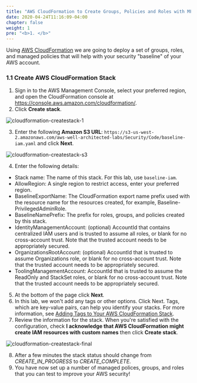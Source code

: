 ```yaml
---
title: "AWS CloudFormation to Create Groups, Policies and Roles with MFA Enforced"
date: 2020-04-24T11:16:09-04:00
chapter: false
weight: 1
pre: "<b>1. </b>"
---
```


Using [AWS CloudFormation](https://aws.amazon.com/cloudformation/) we are going to deploy a set of groups, roles, and managed policies that will help with your security "baseline" of your AWS account.

### 1.1 Create AWS CloudFormation Stack

1. Sign in to the AWS Management Console, select your preferred region, and open the CloudFormation console at https://console.aws.amazon.com/cloudformation/.
2. Click **Create stack**.

![cloudformation-createstack-1](/Security/200_Automated_Deployment_of_IAM_Groups_and_Roles/Images/cloudformation-createstack-1.png)

3. Enter the following **Amazon S3 URL**: `https://s3-us-west-2.amazonaws.com/aws-well-architected-labs/Security/Code/baseline-iam.yaml` and click **Next**.

![cloudformation-createstack-s3](/Security/200_Automated_Deployment_of_IAM_Groups_and_Roles/Images/cloudformation-createstack-s3.png)

4. Enter the following details:
  * Stack name: The name of this stack. For this lab, use `baseline-iam`.
  * AllowRegion: A single region to restrict access, enter your preferred region.
  * BaselineExportName: The CloudFormation export name prefix used with the resource name for the resources created, for example, Baseline-PrivilegedAdminRole.
  * BaselineNamePrefix: The prefix for roles, groups, and policies created by this stack.
  * IdentityManagementAccount: (optional) AccountId that contains centralized IAM users and is trusted to assume all roles, or blank for no cross-account trust. Note that the trusted account needs to be appropriately secured.
  * OrganizationsRootAccount: (optional) AccountId that is trusted to assume Organizations role, or blank for no cross-account trust. Note that the trusted account needs to be appropriately secured.
  * ToolingManagementAccount: AccountId that is trusted to assume the ReadOnly and StackSet roles, or blank for no cross-account trust. Note that the trusted account needs to be appropriately secured.
5. At the bottom of the page click **Next**.
6. In this lab, we won't add any tags or other options. Click Next. Tags, which are key-value pairs, can help you identify your stacks. For more information, see [Adding Tags to Your AWS CloudFormation Stack](https://docs.aws.amazon.com/AWSCloudFormation/latest/UserGuide/cfn-console-add-tags.html).
7. Review the information for the stack. When you're satisfied with the configuration, check **I acknowledge that AWS CloudFormation might create IAM resources with custom names** then click **Create stack**.

![cloudformation-createstack-final](/Security/200_Automated_Deployment_of_IAM_Groups_and_Roles/Images/cloudformation-createstack-final.png)

8. After a few minutes the stack status should change from *CREATE_IN_PROGRESS* to *CREATE_COMPLETE*.
9. You have now set up a number of managed polices, groups, and roles that you can test to improve your AWS security!
